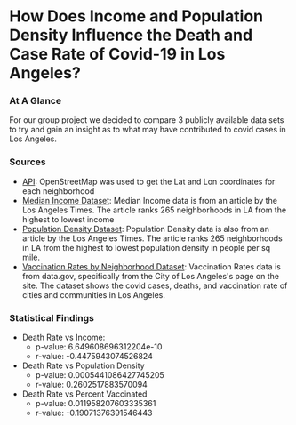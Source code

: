 # How Does Income and Population Density Influence the Death and Case Rate of Covid-19 in Los Angeles?

### At A Glance
For our group project we decided to compare 3 publicly available data sets to try and gain an insight as to what may have contributed to covid cases in Los Angeles.

### Sources 
- [API](https://www.openstreetmap.org): OpenStreetMap was used to get the Lat and Lon coordinates for each neighborhood
- [Median Income Dataset](https://maps.latimes.com/neighborhoods/income/median/neighborhood/list/): Median Income data is from an article by the Los Angeles Times. The article ranks 265 neighborhoods in LA from the highest to lowest income
- [Population Density Dataset](https://maps.latimes.com/neighborhoods/population/density/neighborhood/list/): Population Density data is also from an article by the Los Angeles Times. The article ranks 265 neighborhoods in LA from  the highest to lowest population density in people per sq mile.
- [Vaccination Rates by Neighborhood Dataset](https://catalog.data.gov/dataset/vaccination-rates-by-neighborhood): Vaccination Rates data is from data.gov, specifically from the City of Los Angeles's page on the site. The dataset shows the covid cases, deaths, and vaccination rate of cities and communities in Los Angeles.

### Statistical Findings
- Death Rate vs Income:
  - p-value: 6.649608696312204e-10
  - r-value: -0.4475943074526824
- Death Rate vs Population Density
  - p-value: 0.0005441086427745205
  - r-value: 0.2602517883570094
- Death Rate vs Percent Vaccinated
  - p-value: 0.011958207603335361
  - r-value: -0.19071376391546443

